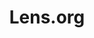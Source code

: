 ---
citation: Please use the expression 'Enabled by The Lens' or 'Data Sourced from The
  Lens' and the Lens.org URL.
description: 'Lens serves nearly all of the patent documents in the world as open,
  annotatable digital public goods that are integrated with scholarly and technical
  literature along with regulatory and business data. The Lens will allow document
  collections, aggregations, and analyses to be shared, annotated, and embedded to
  forge open mapping of the world of knowledge-directed innovation. '
record_creation_timestamp: 11/28/2020 17:20:46
shortname: lens
terms_of_use: Cambia grants you a non-exclusive, non-transferable, revocable, limited
  license to access and personally use the features of the Service. The conditions
  by which The Lens data may be used are intended to resonate with the principles
  of Creative Commons Attribution licenses with a public benefit element.
title: Lens.org
url: https://lens.org/
uuid: c39f4844-5ae2-4dcb-bf2c-d6b957125704
---